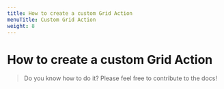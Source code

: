 ```yaml
---
title: How to create a custom Grid Action
menuTitle: Custom Grid Action
weight: 8
---
```


# How to create a custom Grid Action

> Do you know how to do it? Please feel free to contribute to the docs!
